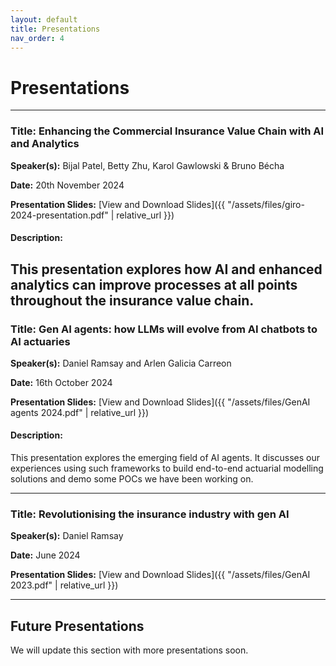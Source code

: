 ```yaml
---
layout: default
title: Presentations
nav_order: 4
---
```


# Presentations

---

### Title: **Enhancing the Commercial Insurance Value Chain with AI and Analytics**

**Speaker(s):** Bijal Patel, Betty Zhu, Karol Gawlowski & Bruno Bécha

**Date:** 20th November 2024

**Presentation Slides:** [View and Download Slides]({{ "/assets/files/giro-2024-presentation.pdf" | relative_url }})

#### Description:
This presentation explores how AI and enhanced analytics can improve processes at all points throughout the insurance value chain.
---

### Title: **Gen AI agents: how LLMs will evolve from AI chatbots to AI actuaries**

**Speaker(s):** Daniel Ramsay and Arlen Galicia Carreon

**Date:** 16th October 2024

**Presentation Slides:** [View and Download Slides]({{ "/assets/files/GenAI agents 2024.pdf" | relative_url }})

#### Description:
This presentation explores the emerging field of AI agents. It discusses our experiences using such frameworks to build end-to-end actuarial modelling solutions and demo some POCs we have been working on.

---

### Title: **Revolutionising the insurance industry with gen AI**

**Speaker(s):** Daniel Ramsay

**Date:** June 2024

**Presentation Slides:** [View and Download Slides]({{ "/assets/files/GenAI 2023.pdf" | relative_url }})

---


## Future Presentations

We will update this section with more presentations soon.
